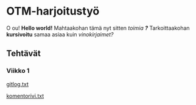 # OTM-harjoitustyö

O ou!
__Hello world!__ Mahtaakohan tämä nyt sitten _toimia **?**_
Tarkoittaakohan **kursivoitu** samaa asiaa kuin _vinokirjaimet?_

## Tehtävät

### Viikko 1

[gitlog.txt](https://github.com/SIholin/otm-harjoitustyo/blob/master/laskarit/viikko1/gitlog.txt)

[komentorivi.txt](https://github.com/SIholin/otm-harjoitustyo/blob/master/laskarit/viikko1/komentorivi.txt)

